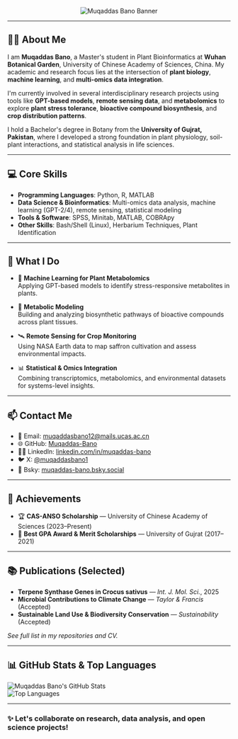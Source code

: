 <!-- Banner/Header -->
<p align="center">
  <img src="https://github.com/Muqaddas-Bano/image/blob/792336f9a954a611ffec5bf0f98088c980c6c609/Screenshot%202025-10-05%20204649.jpg" alt="Muqaddas Bano Banner" />
</p>

---

## 👩‍🔬 About Me

I am **Muqaddas Bano**, a Master's student in Plant Bioinformatics at **Wuhan Botanical Garden**, University of Chinese Academy of Sciences, China. My academic and research focus lies at the intersection of **plant biology**, **machine learning**, and **multi-omics data integration**.

I'm currently involved in several interdisciplinary research projects using tools like **GPT-based models**, **remote sensing data**, and **metabolomics** to explore **plant stress tolerance**, **bioactive compound biosynthesis**, and **crop distribution patterns**.

I hold a Bachelor's degree in Botany from the **University of Gujrat, Pakistan**, where I developed a strong foundation in plant physiology, soil-plant interactions, and statistical analysis in life sciences.

---

## 💻 Core Skills

- **Programming Languages**: Python, R, MATLAB  
- **Data Science & Bioinformatics**: Multi-omics data analysis, machine learning (GPT-2/4), remote sensing, statistical modeling  
- **Tools & Software**: SPSS, Minitab, MATLAB, COBRApy  
- **Other Skills**: Bash/Shell (Linux), Herbarium Techniques, Plant Identification

---

## 🔬 What I Do

- 🌿 **Machine Learning for Plant Metabolomics**  
  Applying GPT-based models to identify stress-responsive metabolites in plants.

- 🧬 **Metabolic Modeling**  
  Building and analyzing biosynthetic pathways of bioactive compounds across plant tissues.

- 🛰️ **Remote Sensing for Crop Monitoring**  
  Using NASA Earth data to map saffron cultivation and assess environmental impacts.

- 📊 **Statistical & Omics Integration**  
  Combining transcriptomics, metabolomics, and environmental datasets for systems-level insights.

---

## 📫 Contact Me

- 📧 Email: muqaddasbano12@mails.ucas.ac.cn  
- 🌐 GitHub: [Muqaddas-Bano](https://github.com/Muqaddas-Bano)  
- 🧑‍🎓 LinkedIn: [linkedin.com/in/muqaddas-bano](https://www.linkedin.com/in/muqaddas-bano)  
- 🐦 X: [@muqaddasbano1](https://x.com/muqaddasbano1)  
- 🔗 Bsky: [muqaddas-bano.bsky.social](https://muqaddas-bano.bsky.social)

---

## 🏅 Achievements

- 🏆 **CAS-ANSO Scholarship** — University of Chinese Academy of Sciences (2023–Present)  
- 🥇 **Best GPA Award & Merit Scholarships** — University of Gujrat (2017–2021)

---

## 📚 Publications (Selected)

- **Terpene Synthase Genes in Crocus sativus** — *Int. J. Mol. Sci.*, 2025  
- **Microbial Contributions to Climate Change** — *Taylor & Francis* (Accepted)  
- **Sustainable Land Use & Biodiversity Conservation** — *Sustainability* (Accepted)

*See full list in my repositories and CV.*

---

## 📊 GitHub Stats & Top Languages

![Muqaddas Bano's GitHub Stats](https://github-readme-stats.vercel.app/api?username=Muqaddas-Bano&show_icons=true&theme=default)  
![Top Languages](https://github-readme-stats.vercel.app/api/top-langs/?username=Muqaddas-Bano&layout=compact)

---

### ✨ Let's collaborate on research, data analysis, and open science projects!
